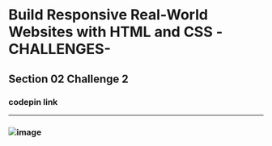 # Build Responsive Real-World Websites with HTML and CSS -CHALLENGES-

## Section 02 Challenge 2

### <a hreaf="https://codepen.io/daher29/pen/YzYvpgM?editors=1000" target="_blank">codepin link</a>
***
### ![image](https://user-images.githubusercontent.com/81594456/177130018-5133f1eb-d156-45be-9867-77502f0702db.png)

